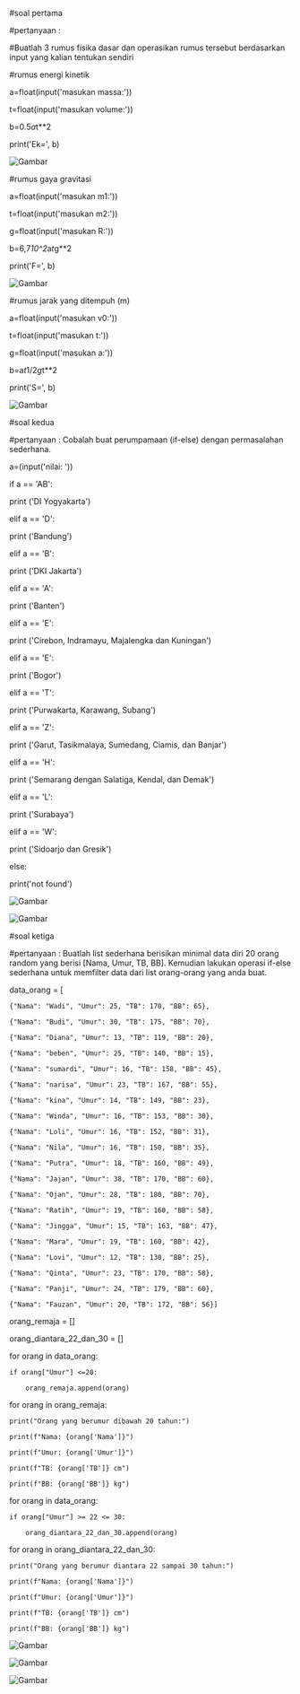 #soal pertama 

#pertanyaan : 

#Buatlah 3 rumus fisika dasar dan operasikan rumus tersebut berdasarkan input yang kalian tentukan sendiri

#rumus energi kinetik

a=float(input('masukan massa:'))

   t=float(input('masukan volume:'))

   b=0.5*a*t**2

   print('Ek=', b)

   ![Gambar](https://github.com/Ratihcintiasari/dokumentasi/blob/b5e5b916859bfb989541690cd47c7d44d884dc13/Screenshot%202023-09-15%20000119.png)



#rumus gaya gravitasi

a=float(input('masukan m1:'))

   t=float(input('masukan m2:'))

   g=float(input('masukan R:'))

   b=6,7*10^2*a*t*g**2

   print('F=', b)

   ![Gambar](https://github.com/Ratihcintiasari/dokumentasi/blob/b5e5b916859bfb989541690cd47c7d44d884dc13/Screenshot%202023-09-15%20000238.png)




#rumus jarak yang ditempuh (m)

a=float(input('masukan v0:'))

   t=float(input('masukan t:'))

   g=float(input('masukan a:'))

   b=a*t*1/2*g*t**2

   print('S=', b)

   ![Gambar](https://github.com/Ratihcintiasari/dokumentasi/blob/b5e5b916859bfb989541690cd47c7d44d884dc13/Screenshot%202023-09-15%20000257.png)





#soal kedua 

#pertanyaan : Cobalah buat perumpamaan (if-else) dengan permasalahan sederhana.


a=(input('nilai: '))

  if a == 'AB':

   print ('DI Yogyakarta')

 elif a == 'D':

   print ('Bandung')

 elif a == 'B':

   print ('DKI Jakarta')

 elif a == 'A':

   print ('Banten')

 elif a == 'E':

   print ('Cirebon, Indramayu, Majalengka dan Kuningan')

 elif a == 'E':

   print ('Bogor')

 elif a == 'T':

   print ('Purwakarta, Karawang, Subang')

 elif a == 'Z':

   print ('Garut, Tasikmalaya, Sumedang, Ciamis, dan Banjar')

 elif a == 'H':

   print ('Semarang dengan Salatiga, Kendal, dan Demak')

 elif a == 'L':

   print ('Surabaya')

 elif a == 'W':

   print ('Sidoarjo dan Gresik')

else:

   print('not found')

   ![Gambar](https://github.com/Ratihcintiasari/dokumentasi/blob/b5e5b916859bfb989541690cd47c7d44d884dc13/Screenshot%202023-09-15%20000410.png)
   
   
   ![Gambar](https://github.com/Ratihcintiasari/dokumentasi/blob/b5e5b916859bfb989541690cd47c7d44d884dc13/Screenshot%202023-09-15%20000435.png)







#soal ketiga

#pertanyaan : Buatlah list sederhana berisikan minimal data diri 20 orang random yang berisi [Nama, Umur, TB, BB]. Kemudian lakukan operasi if-else sederhana untuk memfilter data dari list orang-orang yang anda buat.

data_orang = [

    {"Nama": "Wadi", "Umur": 25, "TB": 170, "BB": 65},

    {"Nama": "Budi", "Umur": 30, "TB": 175, "BB": 70},

    {"Nama": "Diana", "Umur": 13, "TB": 119, "BB": 20},

    {"Nama": "beben", "Umur": 25, "TB": 140, "BB": 15},

    {"Nama": "sumardi", "Umur": 16, "TB": 158, "BB": 45},

    {"Nama": "narisa", "Umur": 23, "TB": 167, "BB": 55},

    {"Nama": "kina", "Umur": 14, "TB": 149, "BB": 23},

    {"Nama": "Winda", "Umur": 16, "TB": 153, "BB": 30},

    {"Nama": "Loli", "Umur": 16, "TB": 152, "BB": 31},

    {"Nama": "Nila", "Umur": 16, "TB": 150, "BB": 35},

    {"Nama": "Putra", "Umur": 18, "TB": 160, "BB": 49},

    {"Nama": "Jajan", "Umur": 38, "TB": 170, "BB": 60},

    {"Nama": "Ojan", "Umur": 28, "TB": 180, "BB": 70},

    {"Nama": "Ratih", "Umur": 19, "TB": 160, "BB": 58},

    {"Nama": "Jingga", "Umur": 15, "TB": 163, "BB": 47},

    {"Nama": "Mara", "Umur": 19, "TB": 160, "BB": 42},

    {"Nama": "Lovi", "Umur": 12, "TB": 130, "BB": 25},

    {"Nama": "Qinta", "Umur": 23, "TB": 170, "BB": 58},

    {"Nama": "Panji", "Umur": 24, "TB": 179, "BB": 60},

    {"Nama": "Fauzan", "Umur": 20, "TB": 172, "BB": 56}]

orang_remaja = []

orang_diantara_22_dan_30 = []
    
for orang in data_orang:

    if orang["Umur"] <=20:

        orang_remaja.append(orang)

for orang in orang_remaja:

    print("Orang yang berumur dibawah 20 tahun:")

    print(f"Nama: {orang['Nama']}") 

    print(f"Umur: {orang['Umur']}") 

    print(f"TB: {orang['TB']} cm") 

    print(f"BB: {orang['BB']} kg")
    
for orang in data_orang:

    if orang["Umur"] >= 22 <= 30:

        orang_diantara_22_dan_30.append(orang)

for orang in orang_diantara_22_dan_30:

    print("Orang yang berumur diantara 22 sampai 30 tahun:")

    print(f"Nama: {orang['Nama']}") 

    print(f"Umur: {orang['Umur']}") 

    print(f"TB: {orang['TB']} cm") 

    print(f"BB: {orang['BB']} kg")
    
    
![Gambar](https://github.com/Ratihcintiasari/dokumentasi/blob/b5e5b916859bfb989541690cd47c7d44d884dc13/Screenshot%202023-09-15%20000544.png)
    
![Gambar](https://github.com/Ratihcintiasari/dokumentasi/blob/b5e5b916859bfb989541690cd47c7d44d884dc13/Screenshot%202023-09-15%20000610.png)
    
![Gambar](https://github.com/Ratihcintiasari/dokumentasi/blob/b5e5b916859bfb989541690cd47c7d44d884dc13/Screenshot%202023-09-15%20000625.png)



